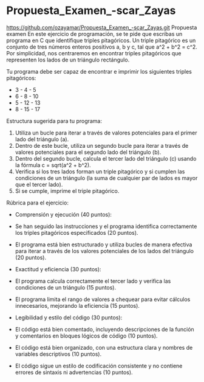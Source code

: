 # Propuesta_Examen_-scar_Zayas
https://github.com/ozayamar/Propuesta_Examen_-scar_Zayas.git
Propuesta examen
En este ejercicio de programación, se te pide que escribas un programa en C que identifique triples pitagóricos. Un triple pitagórico es un conjunto de tres números enteros positivos a, b y c, tal que a^2 + b^2 = c^2. Por simplicidad, nos centraremos en encontrar triples pitagóricos que representen los lados de un triángulo rectángulo.

Tu programa debe ser capaz de encontrar e imprimir los siguientes triples pitagóricos:
- 3 - 4 - 5
- 6 - 8 - 10
- 5 - 12 - 13
- 8 - 15 - 17

Estructura sugerida para tu programa:

1. Utiliza un bucle para iterar a través de valores potenciales para el primer lado del triángulo (a).
2. Dentro de este bucle, utiliza un segundo bucle para iterar a través de valores potenciales para el segundo lado del triángulo (b).
3. Dentro del segundo bucle, calcula el tercer lado del triángulo (c) usando la fórmula c = sqrt(a^2 + b^2).
4. Verifica si los tres lados forman un triple pitagórico y si cumplen las condiciones de un triángulo (la suma de cualquier par de lados es mayor que el tercer lado).
5. Si se cumple, imprime el triple pitagórico.

Rúbrica para el ejercicio:

- Comprensión y ejecución (40 puntos):
 - Se han seguido las instrucciones y el programa identifica correctamente los triples pitagóricos especificados (20 puntos).
 - El programa está bien estructurado y utiliza bucles de manera efectiva para iterar a través de los valores potenciales de los lados del triángulo (20 puntos).

- Exactitud y eficiencia (30 puntos):
 - El programa calcula correctamente el tercer lado y verifica las condiciones de un triángulo (15 puntos).
 - El programa limita el rango de valores a chequear para evitar cálculos innecesarios, mejorando la eficiencia (15 puntos).

- Legibilidad y estilo del código (30 puntos):
 - El código está bien comentado, incluyendo descripciones de la función y comentarios en bloques lógicos de código (10 puntos).
 - El código está bien organizado, con una estructura clara y nombres de variables descriptivos (10 puntos).
 - El código sigue un estilo de codificación consistente y no contiene errores de sintaxis ni advertencias (10 puntos).
